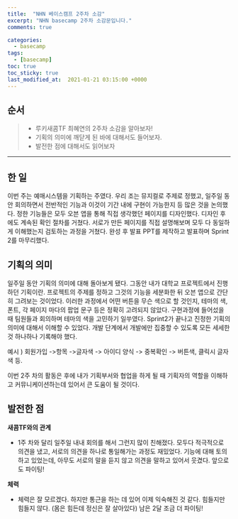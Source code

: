 ```yaml
---
title:  "NHN 베이스캠프 2주차 소감"
excerpt: "NHN basecamp 2주차 소감문입니다."
comments: true

categories:
  - basecamp
tags: 
  - [basecamp]
toc: true
toc_sticky: true
last_modified_at:  2021-01-21 03:15:00 +0000
---
```


## 순서

> - 루키새콤TF 최혜연의 2주차 소감을 알아보자!
> - 기획의 의미에 깨닫게 된 바에 대해서도 들어보자.
> - 발전한 점에 대해서도 읽어보자

---

## 한 일 

이번 주는 예매시스템을 기획하는 주였다. 우리 조는 뮤지컬로 주제로 정했고, 일주일 동안 회의하면서 전반적인 기능과 이것이 기간 내에 구현이 가능한지 등 많은 것을 논의했다. 정한 기능들은 모두 오븐 앱을 통해 직접 생각했던 페이지를 디자인했다. 디자인 후에도 계속된 확인 절차를 거쳤다. 서로가 만든 페이지를 직접 설명해보며 모두 다 동일하게 이해했는지 검토하는 과정을 거쳤다. 완성 후 발표 PPT를 제작하고 발표하며 Sprint 2를 마무리했다.



## 기획의 의미 

일주일 동안 기획의 의미에 대해 돌아보게 됐다. 그동안 내가 대학교 프로젝트에서 진행하던 기획이란. 프로젝트의 주제를 정하고 그것의 기능을 세분화한 뒤 오븐 앱으로 간단히 그려보는 것이었다. 이러한 과정에서 어떤 버튼을 무슨 색으로 할 것인지, 테마의 색, 폰트, 각 페이지 마다의 팝업 문구 등은 정확히 고려되지 않았다. 구현과정에 들어섰을 때 팀원들과 회의하며 테마의 색을 고민하기 일쑤였다.  Sprint2가 끝나고 진정한 기획의 의미에 대해서 이해할 수 있었다. 개발 단계에서 개발에만 집중할 수 있도록 모든 세세한 것 하나하나 기록해야 했다. 

예시 ) 회원가입 ->항목 ->글자색 -> 아이디 양식 -> 중복확인 -> 버튼색, 클릭시 글자색 등. 

이번 2주 차의 활동은 후에 내가 기획부서와 협업을 하게 될 때 기획자의 역할을 이해하고 커뮤니케이션하는데 있어서 큰 도움이 될 것이다. 



## 발전한 점 

**새콤TF와의 관계**

- 1주 차와 달리 일주일 내내 회의를 해서 그런지 많이 친해졌다.  모두다 적극적으로 의견을 냈고,  서로의 의견을 하나로 통일해가는 과정도 재밌었다. 기능에 대해 토의하고 있었는데, 아무도 서로의 말을 듣지 않고 의견을 말하고 있어서 웃겼다. 앞으로도 파이팅!

**체력**

- 체력은 잘 모르겠다. 하지만 통근을 하는 데 있어 이제 익숙해진 것 같다. 힘들지만 힘들지 않다. (몸은 힘든데 정신은 잘 살아있다) 남은 2달 조금 더 파이팅!